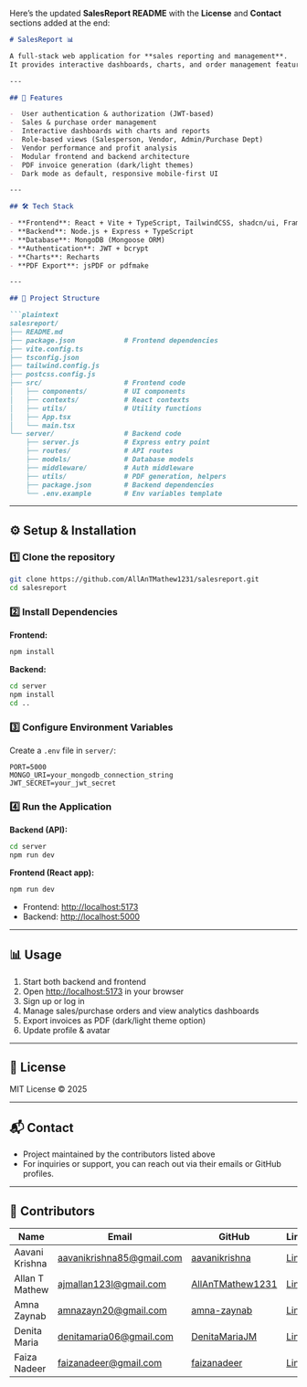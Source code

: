 Here’s the updated **SalesReport README** with the **License** and **Contact** sections added at the end:

````markdown
# SalesReport 📊

A full-stack web application for **sales reporting and management**.  
It provides interactive dashboards, charts, and order management features to help businesses analyze and manage their sales data effectively.

---

## 🚀 Features

-  User authentication & authorization (JWT-based)  
-  Sales & purchase order management  
-  Interactive dashboards with charts and reports  
-  Role-based views (Salesperson, Vendor, Admin/Purchase Dept)  
-  Vendor performance and profit analysis  
-  Modular frontend and backend architecture  
-  PDF invoice generation (dark/light themes)  
-  Dark mode as default, responsive mobile-first UI  

---

## 🛠️ Tech Stack

- **Frontend**: React + Vite + TypeScript, TailwindCSS, shadcn/ui, Framer Motion  
- **Backend**: Node.js + Express + TypeScript  
- **Database**: MongoDB (Mongoose ORM)  
- **Authentication**: JWT + bcrypt  
- **Charts**: Recharts  
- **PDF Export**: jsPDF or pdfmake  

---

## 📂 Project Structure

```plaintext
salesreport/
├── README.md
├── package.json            # Frontend dependencies
├── vite.config.ts
├── tsconfig.json
├── tailwind.config.js
├── postcss.config.js
├── src/                    # Frontend code
│   ├── components/         # UI components
│   ├── contexts/           # React contexts
│   ├── utils/              # Utility functions
│   ├── App.tsx
│   └── main.tsx
└── server/                 # Backend code
    ├── server.js           # Express entry point
    ├── routes/             # API routes
    ├── models/             # Database models
    ├── middleware/         # Auth middleware
    ├── utils/              # PDF generation, helpers
    ├── package.json        # Backend dependencies
    └── .env.example        # Env variables template
````

---

## ⚙️ Setup & Installation

### 1️⃣ Clone the repository

```bash
git clone https://github.com/AllAnTMathew1231/salesreport.git
cd salesreport
```

### 2️⃣ Install Dependencies

**Frontend:**

```bash
npm install
```

**Backend:**

```bash
cd server
npm install
cd ..
```

### 3️⃣ Configure Environment Variables

Create a `.env` file in `server/`:

```env
PORT=5000
MONGO_URI=your_mongodb_connection_string
JWT_SECRET=your_jwt_secret
```

### 4️⃣ Run the Application

**Backend (API):**

```bash
cd server
npm run dev
```

**Frontend (React app):**

```bash
npm run dev
```

* Frontend: [http://localhost:5173](http://localhost:5173)
* Backend: [http://localhost:5000](http://localhost:5000)

---

## 📊 Usage

1. Start both backend and frontend
2. Open [http://localhost:5173](http://localhost:5173) in your browser
3. Sign up or log in
4. Manage sales/purchase orders and view analytics dashboards
5. Export invoices as PDF (dark/light theme option)
6. Update profile & avatar

---

## 📜 License

MIT License © 2025

---

## 📬 Contact

* Project maintained by the contributors listed above
* For inquiries or support, you can reach out via their emails or GitHub profiles.
---
## 👥 Contributors

| Name           | Email                                                         | GitHub                                                  | LinkedIn                                                         |
| -------------- | ------------------------------------------------------------- | ------------------------------------------------------- | ---------------------------------------------------------------- |
| Aavani Krishna | [aavanikrishna85@gmail.com](mailto:aavanikrishna85@gmail.com) | [aavanikrishna](https://github.com/aavanikrishna)       | [LinkedIn](https://www.linkedin.com/in/aavani-krishna-914893214) |
| Allan T Mathew | [ajmallan123l@gmail.com](mailto:ajmallan123l@gmail.com)       | [AllAnTMathew1231](https://github.com/AllAnTMathew1231) | [LinkedIn](https://www.linkedin.com/in/allantmathew/)            |
| Amna Zaynab    | [amnazayn20@gmail.com](mailto:amnazayn20@gmail.com)           | [amna-zaynab](https://github.com/amna-zaynab)           | [LinkedIn](https://www.linkedin.com/in/amna-zaynab)              |
| Denita Maria   | [denitamaria06@gmail.com](mailto:denitamaria06@gmail.com)     | [DenitaMariaJM](https://github.com/DenitaMariaJM)       | [LinkedIn](https://www.linkedin.com/in/denita-maria)             |
| Faiza Nadeer   | [faizanadeer@gmail.com](mailto:faizanadeer@gmail.com)         | [faizanadeer](https://github.com/faizanadeer)           | [LinkedIn](http://linkedin.com/in/faiza-fathima-4a1b07342)       |


